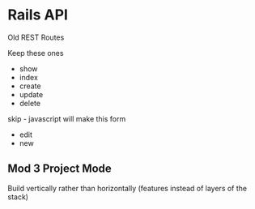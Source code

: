 # Rails API

Old REST Routes

Keep these ones
- show
- index
- create
- update
- delete

skip - javascript will make this form
- edit
- new

## Mod 3 Project Mode

Build vertically rather than horizontally
(features instead of layers of the stack)
